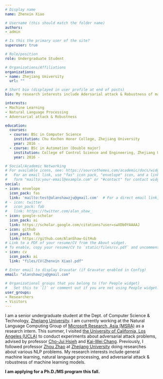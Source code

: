 ```yaml
---
# Display name
name: Zhenxin Xiao

# Username (this should match the folder name)
authors:
- admin

# Is this the primary user of the site?
superuser: true

# Role/position
role: Undergraduate Student

# Organizations/Affiliations
organizations:
- name: Zhejiang University
  url: ""

# Short bio (displayed in user profile at end of posts)
bio: My research interests include Adersarial attack & Robustness of machine learning models and natural language processing.

interests:
- Machine Learning
- Natural Language Processing
- Adversarial attack & Robustness

education:
  courses:
  - course: BSc in Computer Science
    institution: Chu Kochen Honor College, Zhejiang University
    year: 2016 - 
  - course: BSc in Automation (Double major) 
    institution: College of Control Science and Engineering, Zhejiang University
    year: 2016 - 

# Social/Academic Networking
# For available icons, see: https://sourcethemes.com/academic/docs/widgets/#icons
#   For an email link, use "fas" icon pack, "envelope" icon, and a link in the
#   form "mailto:your-email@example.com" or "#contact" for contact widget.
social:
- icon: envelope
  icon_pack: fas
  link: 'mailto:test@alanshawzju@gmail.com'  # For a direct email link, use "mailto:test@example.org".
# - icon: twitter
#   icon_pack: fab
#   link: https://twitter.com/alan_shaw_
- icon: google-scholar
  icon_pack: ai
  link: https://scholar.google.com/citations?user=swXDb0YAAAAJ
- icon: github
  icon_pack: fab
  link: https://github.com/AlanShaw-GitHub
# Link to a PDF of your resume/CV from the About widget.
# To enable, copy your resume/CV to `static/files/cv.pdf` and uncomment the lines below.  
- icon: cv
  icon_pack: ai
  link: "files/CV(Zhenxin Xiao).pdf"

# Enter email to display Gravatar (if Gravatar enabled in Config)
email: "alanshawzju@gmail.com"
  
# Organizational groups that you belong to (for People widget)
#   Set this to `[]` or comment out if you are not using People widget.  
user_groups:
- Researchers
- Visitors
---
```


 I am a senior undergraduate student at the Dept. of Computer Science & Technology, [Zhejiang University](http://www.zju.edu.cn/english/). I am currently working at the Natural Language Computing Group of [Microsoft Research, Asia (MSRA)](https://www.microsoft.com/en-us/research/lab/microsoft-research-asia/) as a research intern. This summer, I visited [the University of California, Los Angeles (UCLA)](http://www.ucla.edu/) to conduct experiments about adversarial attack problems, advised by professor [Cho-Jui Hsieh](http://web.cs.ucla.edu/~chohsieh/) and [Kai-Wei Chang](http://web.cs.ucla.edu/~kwchang/). Previously, I followed professor [Zhou Zhao](https://scholar.google.com/citations?user=IIoFY90AAAAJ) at [Zhejiang University](https://www.zju.edu.cn/) doing researches about various NLP problems. My research interests include general machine learning, natural language processing, and adversarial attack & robustness of machine learning models.  

**I am applying for a Ph.D./MS program this fall.**

